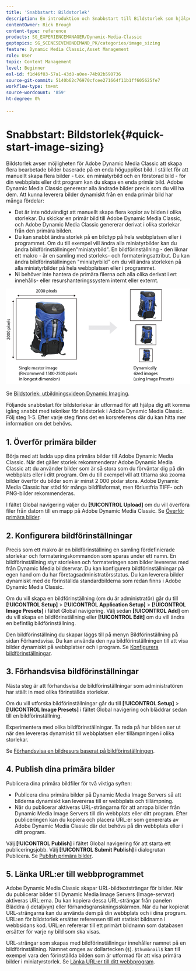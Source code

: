 ```yaml
---
title: 'Snabbstart: Bildstorlek'
description: En introduktion och Snabbstart till Bildstorlek som hjälper dig att komma igång snabbt med tekniker för bildstorlek i Adobe Dynamic Media Classic.
contentOwner: Rick Brough
content-type: reference
products: SG_EXPERIENCEMANAGER/Dynamic-Media-Classic
geptopics: SG_SCENESEVENONDEMAND_PK/categories/image_sizing
feature: Dynamic Media Classic,Asset Management
role: User
topic: Content Management
level: Beginner
exl-id: f1d46f03-57a1-43d8-a0ee-74b92b590736
source-git-commit: 5140b62c76970cfcee271664f11b1ff605625fe7
workflow-type: tm+mt
source-wordcount: '859'
ht-degree: 0%

---
```


# Snabbstart: Bildstorlek{#quick-start-image-sizing}

Bildstorlek avser möjligheten för Adobe Dynamic Media Classic att skapa flera bearbetade bilder baserade på en enda högupplöst bild. I stället för att manuellt skapa flera bilder - t.ex. en miniatyrbild och en förstorad bild - för din webbplats eller ditt program kan du skapa en enda primär bild. Adobe Dynamic Media Classic genererar alla ändrade bilder precis som du vill ha dem. Att kunna leverera bilder dynamiskt från en enda primär bild har många fördelar:

* Det är inte nödvändigt att manuellt skapa flera kopior av bilden i olika storlekar. Du skickar en primär bild till Adobe Dynamic Media Classic, och Adobe Dynamic Media Classic genererar derivat i olika storlekar från den primära bilden.
* Du kan snabbt ändra storlek på en bildtyp på hela webbplatsen eller i programmet. Om du till exempel vill ändra alla miniatyrbilder kan du ändra bildförinställningen&quot;miniatyrbild&quot;. En bildförinställning - den liknar ett makro - är en samling med storleks- och formateringsattribut. Du kan ändra bildförinställningen &quot;miniatyrbild&quot; om du vill ändra storleken på alla miniatyrbilder på hela webbplatsen eller i programmet.
* Ni behöver inte hantera de primära filerna och alla olika derivat i ert innehålls- eller resurshanteringssystem internt eller externt.

![Du kan skapa flera härledda bilder i en annan storlek än samma högupplösta primära fil.](/help/using/assets/is_derivative_sizes_popup.png)

Se [Bildstorlek: utbildningsvideon Dynamic Imaging](https://s7d5.scene7.com/s7viewers/html5/VideoViewer.html?videoserverurl=https://s7d5.scene7.com/is/content/&amp;emailurl=https://s7d5.scene7.com/s7/emailFriend&amp;serverUrl=https://s7d5.scene7.com/is/image/&amp;config=Scene7SharedAssets/Universal_HTML5_Video&amp;contenturl=https://s7d5.scene7.com/skins/&amp;asset=S7tutorials/557_Image%20Sizing_converted%20renamed_Dynamic%20Imaging-AVS).

Följande snabbstart för bildstorlekar är utformad för att hjälpa dig att komma igång snabbt med tekniker för bildstorlek i Adobe Dynamic Media Classic. Följ steg 1-5. Efter varje steg finns det en korsreferens där du kan hitta mer information om det behövs.

## 1. Överför primära bilder

Börja med att ladda upp dina primära bilder till Adobe Dynamic Media Classic. När det gäller storlek rekommenderar Adobe Dynamic Media Classic att du använder bilder som är så stora som du förväntar dig på din webbplats eller i ditt program. Om du till exempel vill att tittarna ska zooma bilder överför du bilder som är minst 2 000 pixlar stora. Adobe Dynamic Media Classic har stöd för många bildfilsformat, men förlustfria TIFF- och PNG-bilder rekommenderas.

I fältet Global navigering väljer du **[!UICONTROL Upload]** om du vill överföra filer från datorn till en mapp på Adobe Dynamic Media Classic. Se [Överför primära bilder](uploading-master-images.md#uploading_master_images).

## 2. Konfigurera bildförinställningar

Precis som ett makro är en bildförinställning en samling fördefinierade storlekar och formateringskommandon som sparas under ett namn. En bildförinställning styr storleken och formateringen som bilder levereras med från Dynamic Media bildservrar. Du kan konfigurera bildförinställningar på egen hand om du har företagsadministratörsstatus. Du kan leverera bilder dynamiskt med de förinställda standardbilderna som redan finns i Adobe Dynamic Media Classic.

Om du vill skapa en bildförinställning (om du är administratör) går du till **[!UICONTROL Setup]** > **[!UICONTROL Application Setup]** > **[!UICONTROL Image Presets]** i fältet Global navigering. Välj sedan **[!UICONTROL Add]** om du vill skapa en bildförinställning eller **[!UICONTROL Edit]** om du vill ändra en befintlig bildförinställning.

Den bildförinställning du skapar läggs till på menyn Bildförinställning på sidan Förhandsvisa. Du kan använda den nya bildförinställningen till att visa bilder dynamiskt på webbplatser och i program. Se [Konfigurera bildförinställningar](setting-image-presets.md#setting_up_image_presets).

## 3. Förhandsvisa bildförinställningar

Nästa steg är att förhandsvisa de bildförinställningar som administratören har ställt in med olika förinställda storlekar.

Om du vill utforska bildförinställningar går du till **[!UICONTROL Setup]** > **[!UICONTROL Image Presets]** i fältet Global navigering och bläddrar sedan till en bildförinställning.

Experimentera med olika bildförinställningar. Ta reda på hur bilden ser ut när den levereras dynamiskt till webbplatsen eller tillämpningen i olika storlekar.

Se [Förhandsvisa en bildresurs baserat på bildförinställningen](previewing-asset.md#previewing_an_image_asset_based_on_its_image_preset).

## 4. Publish dina primära bilder

Publicera dina primära bildfiler för två viktiga syften:

* Publicera dina primära bilder på Dynamic Media Image Servers så att bilderna dynamiskt kan levereras till er webbplats och tillämpning.
* När du publicerar aktiveras URL-strängarna för att anropa bilder från Dynamic Media Image Servers till din webbplats eller ditt program. Efter publiceringen kan du kopiera och placera URL:er som genererats av Adobe Dynamic Media Classic där det behövs på din webbplats eller i ditt program.

Välj **[!UICONTROL Publish]** i fältet Global navigering för att starta ett publiceringsjobb. Välj **[!UICONTROL Submit Publish]** i dialogrutan Publicera. Se [Publish primära bilder](publishing-master-images.md#publishing_master_images).

## 5. Länka URL:er till webbprogrammet

Adobe Dynamic Media Classic skapar URL-bildtextsträngar för bilder. När du publicerar bilder till Dynamic Media Image Servers (Image-servrar) aktiveras URL:erna. Du kan kopiera dessa URL-strängar från panelen Bläddra (i detaljvyn) eller förhandsgranskningsskärmen. När du har kopierat URL-strängarna kan du använda dem på din webbplats och i dina program. URL:en för bildstorlek ersätter referensen till ett statiskt bildnamn i webbsidans kod. URL:en refererar till ett primärt bildnamn som databasen ersätter för varje ny bild som ska visas.

URL-strängar som skapas med bildförinställningar innehåller namnet på en bildförinställning. Namnet omges av dollartecken (`$`). `$thumbnail$` kan till exempel vara den förinställda bilden som är utformad för att visa primära bilder i miniatyrstorlek. Se [Länka URL:er till ditt webbprogram](linking-urls-web-application.md#linking_urls_to_your_web_application).
